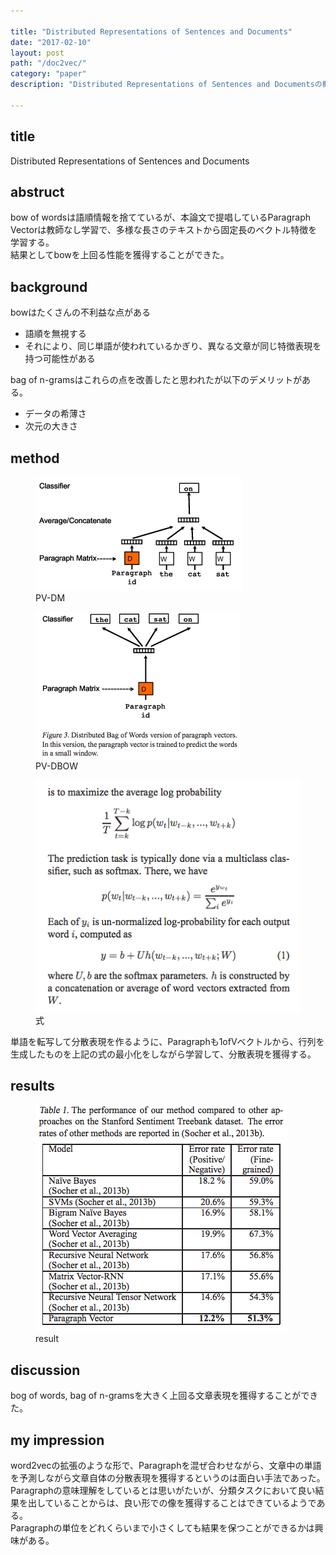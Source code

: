 ```yaml
---

title: "Distributed Representations of Sentences and Documents"
date: "2017-02-10"
layout: post
path: "/doc2vec/"
category: "paper"
description: "Distributed Representations of Sentences and Documentsの概要"

---
```

## title
Distributed Representations of Sentences and Documents

## abstruct
bow of wordsは語順情報を捨てているが、本論文で提唱しているParagraph Vectorは教師なし学習で、多様な長さのテキストから固定長のベクトル特徴を学習する。  
結果としてbowを上回る性能を獲得することができた。

## background
bowはたくさんの不利益な点がある
- 語順を無視する
- それにより、同じ単語が使われているかぎり、異なる文章が同じ特徴表現を持つ可能性がある

bag of n-gramsはこれらの点を改善したと思われたが以下のデメリットがある。
- データの希薄さ
- 次元の大きさ


## method
<figure>
  <img src="./pvdm.png">
  <figcaption>PV-DM</figcaption>
</figure>

<figure>
  <img src="./pvdbow.png">
  <figcaption>PV-DBOW</figcaption>
</figure>


<figure>
  <img src="./eqs.png">
  <figcaption>式</figcaption>
</figure>

単語を転写して分散表現を作るように、Paragraphも1ofVベクトルから、行列を生成したものを上記の式の最小化をしながら学習して、分散表現を獲得する。

## results  
<figure>
  <img src="./result.png">
  <figcaption>result</figcaption>
</figure>

## discussion
bog of words, bag of n-gramsを大きく上回る文章表現を獲得することができた。

## my impression
word2vecの拡張のような形で、Paragraphを混ぜ合わせながら、文章中の単語を予測しながら文章自体の分散表現を獲得するというのは面白い手法であった。  
Paragraphの意味理解をしているとは思いがたいが、分類タスクにおいて良い結果を出していることからは、良い形での像を獲得することはできているようである。  
Paragraphの単位をどれくらいまで小さくしても結果を保つことができるかは興味がある。

